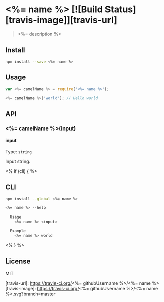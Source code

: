 # <%= name %> [![Build Status][travis-image]][travis-url]

> <%= description %>

## Install

```sh
npm install --save <%= name %>
```

## Usage

```js
var <%= camelName %> = require('<%= name %>');

<%= camelName %>('world'); // Hello world
```

## API

### <%= camelName %>(input)

#### input

Type: `string`

Input string.

<% if (cli) { %>
## CLI

```sh
npm install --global <%= name %>
```

```sh
<%= name %> --help

  Usage
    <%= name %> <input>

  Example
    <%= name %> world
```
<% } %>

## License

MIT

[travis-url]: https://travis-ci.org/<%= githubUsername %>/<%= name %>
[travis-image]: https://travis-ci.org/<%= githubUsername %>/<%= name %>.svg?branch=master
